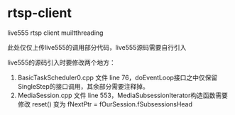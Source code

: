 # rtsp-client
live555 rtsp client muiltthreading

此处仅仅上传live555的调用部分代码，live555源码需要自行引入

live555的源码引入时要修改两个地方：
1. BasicTaskScheduler0.cpp 文件 line 76，doEventLoop接口之中仅保留SingleStep的接口调用，其余部分需要注释掉。
2. MediaSession.cpp 文件 line 553，MediaSubsessionIterator构造函数需要修改 reset() 变为 fNextPtr = fOurSession.fSubsessionsHead
